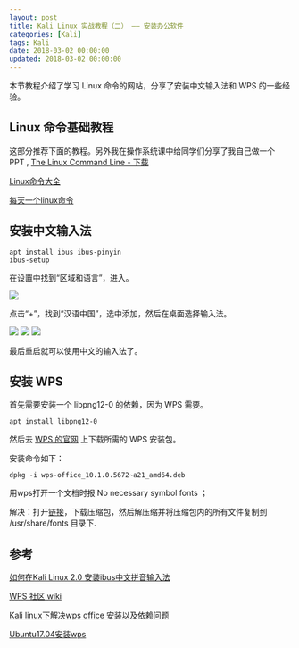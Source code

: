 ```yaml
---
layout: post
title: Kali Linux 实战教程（二） —— 安装办公软件
categories: [Kali]
tags: Kali
date: 2018-03-02 00:00:00
updated: 2018-03-02 00:00:00
---
```


本节教程介绍了学习 Linux 命令的网站，分享了安装中文输入法和 WPS 的一些经验。

<!-- more -->

## Linux 命令基础教程

这部分推荐下面的教程。另外我在操作系统课中给同学们分享了我自己做一个 PPT , [The Linux Command Line - 下载](https://download.0xl2oot.cn/The-Linux-Command-Line.pdf)

[Linux命令大全](http://man.linuxde.net/)

[每天一个linux命令](http://www.cnblogs.com/peida/archive/2012/12/05/2803591.html)

## 安装中文输入法

```
apt install ibus ibus-pinyin  
ibus-setup
```

在设置中找到“区域和语言”，进入。

![](https://up-img.yonghong.tech/pic/2021/07/29-16-41-pic_pinyin_1-mO8pGJ.jpg)

点击“+”，找到“汉语中国”，选中添加，然后在桌面选择输入法。

![](https://up-img.yonghong.tech/pic/2021/07/29-16-41-pic_pinyin_2-816ADX.jpg)
![](https://up-img.yonghong.tech/pic/2021/07/29-16-41-pic_pinyin_3-gGVGuG.jpg)
![](https://up-img.yonghong.tech/pic/2021/07/29-16-41-pic_pinyin_4-0dcojR.jpg)


最后重启就可以使用中文的输入法了。

## 安装 WPS

首先需要安装一个 libpng12-0 的依赖，因为 WPS 需要。

```
apt install libpng12-0
```

然后去 [WPS 的官网](http://community.wps.cn/download/) 上下载所需的 WPS 安装包。

安装命令如下：

```
dpkg -i wps-office_10.1.0.5672~a21_amd64.deb
```

用wps打开一个文档时报 No necessary symbol fonts ；

解决：打开[链接](https://download.0xl2oot.cn/linux-wps-office-fonts.zip)，下载压缩包，然后解压缩并将压缩包内的所有文件复制到 /usr/share/fonts 目录下.


## 参考

[如何在Kali Linux 2.0 安装ibus中文拼音输入法](https://jingyan.baidu.com/article/8cdccae922f703315413cd0e.html)

[WPS 社区 wiki](http://community.wps.cn/wiki/)

[Kali linux下解决wps office 安装以及依赖问题](http://blog.csdn.net/github_39217805/article/details/73465999)

[Ubuntu17.04安装wps](http://blog.csdn.net/MoMo_Goder/article/details/78401688)

